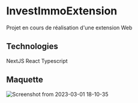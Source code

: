 # InvestImmoExtension

Projet en cours de réalisation d'une extension Web


## Technologies
NextJS React Typescript

## Maquette
![Screenshot from 2023-03-01 18-10-35](https://user-images.githubusercontent.com/45876480/222293212-c7b80bc9-7a73-41d7-aa45-75c830e90ee8.png)
